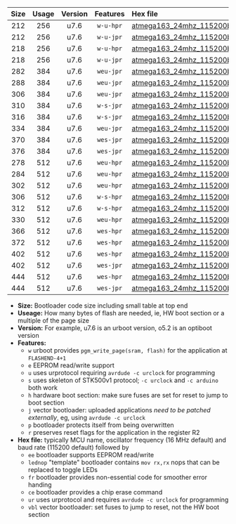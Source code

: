 |Size|Usage|Version|Features|Hex file|
|:-:|:-:|:-:|:-:|:--|
|212|256|u7.6|`w-u-hpr`|[atmega163_24mhz_115200bps_ur.hex](https://raw.githubusercontent.com/stefanrueger/urboot/main/bootloaders/atmega163/fcpu_24mhz/115200_bps/atmega163_24mhz_115200bps_ur.hex)|
|212|256|u7.6|`w-u-jpr`|[atmega163_24mhz_115200bps_ur_vbl.hex](https://raw.githubusercontent.com/stefanrueger/urboot/main/bootloaders/atmega163/fcpu_24mhz/115200_bps/atmega163_24mhz_115200bps_ur_vbl.hex)|
|218|256|u7.6|`w-u-hpr`|[atmega163_24mhz_115200bps_lednop_ur.hex](https://raw.githubusercontent.com/stefanrueger/urboot/main/bootloaders/atmega163/fcpu_24mhz/115200_bps/atmega163_24mhz_115200bps_lednop_ur.hex)|
|218|256|u7.6|`w-u-jpr`|[atmega163_24mhz_115200bps_lednop_ur_vbl.hex](https://raw.githubusercontent.com/stefanrueger/urboot/main/bootloaders/atmega163/fcpu_24mhz/115200_bps/atmega163_24mhz_115200bps_lednop_ur_vbl.hex)|
|282|384|u7.6|`weu-jpr`|[atmega163_24mhz_115200bps_ee_ur_vbl.hex](https://raw.githubusercontent.com/stefanrueger/urboot/main/bootloaders/atmega163/fcpu_24mhz/115200_bps/atmega163_24mhz_115200bps_ee_ur_vbl.hex)|
|288|384|u7.6|`weu-jpr`|[atmega163_24mhz_115200bps_ee_lednop_ur_vbl.hex](https://raw.githubusercontent.com/stefanrueger/urboot/main/bootloaders/atmega163/fcpu_24mhz/115200_bps/atmega163_24mhz_115200bps_ee_lednop_ur_vbl.hex)|
|306|384|u7.6|`weu-jpr`|[atmega163_24mhz_115200bps_ee_lednop_fr_ur_vbl.hex](https://raw.githubusercontent.com/stefanrueger/urboot/main/bootloaders/atmega163/fcpu_24mhz/115200_bps/atmega163_24mhz_115200bps_ee_lednop_fr_ur_vbl.hex)|
|310|384|u7.6|`w-s-jpr`|[atmega163_24mhz_115200bps_vbl.hex](https://raw.githubusercontent.com/stefanrueger/urboot/main/bootloaders/atmega163/fcpu_24mhz/115200_bps/atmega163_24mhz_115200bps_vbl.hex)|
|316|384|u7.6|`w-s-jpr`|[atmega163_24mhz_115200bps_lednop_vbl.hex](https://raw.githubusercontent.com/stefanrueger/urboot/main/bootloaders/atmega163/fcpu_24mhz/115200_bps/atmega163_24mhz_115200bps_lednop_vbl.hex)|
|334|384|u7.6|`weu-jpr`|[atmega163_24mhz_115200bps_ee_lednop_fr_ce_ur_vbl.hex](https://raw.githubusercontent.com/stefanrueger/urboot/main/bootloaders/atmega163/fcpu_24mhz/115200_bps/atmega163_24mhz_115200bps_ee_lednop_fr_ce_ur_vbl.hex)|
|370|384|u7.6|`wes-jpr`|[atmega163_24mhz_115200bps_ee_vbl.hex](https://raw.githubusercontent.com/stefanrueger/urboot/main/bootloaders/atmega163/fcpu_24mhz/115200_bps/atmega163_24mhz_115200bps_ee_vbl.hex)|
|376|384|u7.6|`wes-jpr`|[atmega163_24mhz_115200bps_ee_lednop_vbl.hex](https://raw.githubusercontent.com/stefanrueger/urboot/main/bootloaders/atmega163/fcpu_24mhz/115200_bps/atmega163_24mhz_115200bps_ee_lednop_vbl.hex)|
|278|512|u7.6|`weu-hpr`|[atmega163_24mhz_115200bps_ee_ur.hex](https://raw.githubusercontent.com/stefanrueger/urboot/main/bootloaders/atmega163/fcpu_24mhz/115200_bps/atmega163_24mhz_115200bps_ee_ur.hex)|
|284|512|u7.6|`weu-hpr`|[atmega163_24mhz_115200bps_ee_lednop_ur.hex](https://raw.githubusercontent.com/stefanrueger/urboot/main/bootloaders/atmega163/fcpu_24mhz/115200_bps/atmega163_24mhz_115200bps_ee_lednop_ur.hex)|
|302|512|u7.6|`weu-hpr`|[atmega163_24mhz_115200bps_ee_lednop_fr_ur.hex](https://raw.githubusercontent.com/stefanrueger/urboot/main/bootloaders/atmega163/fcpu_24mhz/115200_bps/atmega163_24mhz_115200bps_ee_lednop_fr_ur.hex)|
|306|512|u7.6|`w-s-hpr`|[atmega163_24mhz_115200bps.hex](https://raw.githubusercontent.com/stefanrueger/urboot/main/bootloaders/atmega163/fcpu_24mhz/115200_bps/atmega163_24mhz_115200bps.hex)|
|312|512|u7.6|`w-s-hpr`|[atmega163_24mhz_115200bps_lednop.hex](https://raw.githubusercontent.com/stefanrueger/urboot/main/bootloaders/atmega163/fcpu_24mhz/115200_bps/atmega163_24mhz_115200bps_lednop.hex)|
|330|512|u7.6|`weu-hpr`|[atmega163_24mhz_115200bps_ee_lednop_fr_ce_ur.hex](https://raw.githubusercontent.com/stefanrueger/urboot/main/bootloaders/atmega163/fcpu_24mhz/115200_bps/atmega163_24mhz_115200bps_ee_lednop_fr_ce_ur.hex)|
|366|512|u7.6|`wes-hpr`|[atmega163_24mhz_115200bps_ee.hex](https://raw.githubusercontent.com/stefanrueger/urboot/main/bootloaders/atmega163/fcpu_24mhz/115200_bps/atmega163_24mhz_115200bps_ee.hex)|
|372|512|u7.6|`wes-hpr`|[atmega163_24mhz_115200bps_ee_lednop.hex](https://raw.githubusercontent.com/stefanrueger/urboot/main/bootloaders/atmega163/fcpu_24mhz/115200_bps/atmega163_24mhz_115200bps_ee_lednop.hex)|
|402|512|u7.6|`wes-hpr`|[atmega163_24mhz_115200bps_ee_lednop_fr.hex](https://raw.githubusercontent.com/stefanrueger/urboot/main/bootloaders/atmega163/fcpu_24mhz/115200_bps/atmega163_24mhz_115200bps_ee_lednop_fr.hex)|
|402|512|u7.6|`wes-jpr`|[atmega163_24mhz_115200bps_ee_lednop_fr_vbl.hex](https://raw.githubusercontent.com/stefanrueger/urboot/main/bootloaders/atmega163/fcpu_24mhz/115200_bps/atmega163_24mhz_115200bps_ee_lednop_fr_vbl.hex)|
|444|512|u7.6|`wes-hpr`|[atmega163_24mhz_115200bps_ee_lednop_fr_ce.hex](https://raw.githubusercontent.com/stefanrueger/urboot/main/bootloaders/atmega163/fcpu_24mhz/115200_bps/atmega163_24mhz_115200bps_ee_lednop_fr_ce.hex)|
|444|512|u7.6|`wes-jpr`|[atmega163_24mhz_115200bps_ee_lednop_fr_ce_vbl.hex](https://raw.githubusercontent.com/stefanrueger/urboot/main/bootloaders/atmega163/fcpu_24mhz/115200_bps/atmega163_24mhz_115200bps_ee_lednop_fr_ce_vbl.hex)|

- **Size:** Bootloader code size including small table at top end
- **Useage:** How many bytes of flash are needed, ie, HW boot section or a multiple of the page size
- **Version:** For example, u7.6 is an urboot version, o5.2 is an optiboot version
- **Features:**
  + `w` urboot provides `pgm_write_page(sram, flash)` for the application at `FLASHEND-4+1`
  + `e` EEPROM read/write support
  + `u` uses urprotocol requiring `avrdude -c urclock` for programming
  + `s` uses skeleton of STK500v1 protocol; `-c urclock` and `-c arduino` both work
  + `h` hardware boot section: make sure fuses are set for reset to jump to boot section
  + `j` vector bootloader: uploaded applications *need to be patched externally*, eg, using `avrdude -c urclock`
  + `p` bootloader protects itself from being overwritten
  + `r` preserves reset flags for the application in the register R2
- **Hex file:** typically MCU name, oscillator frequency (16 MHz default) and baud rate (115200 default) followed by
  + `ee` bootloader supports EEPROM read/write
  + `lednop` "template" bootloader contains `mov rx,rx` nops that can be replaced to toggle LEDs
  + `fr` bootloader provides non-essential code for smoother error handing
  + `ce` bootloader provides a chip erase command
  + `ur` uses urprotocol and requires `avrdude -c urclock` for programming
  + `vbl` vector bootloader: set fuses to jump to reset, not the HW boot section
